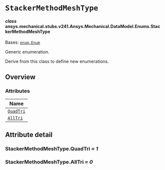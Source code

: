<!-- vale off -->

<a id="stackermethodmeshtype"></a>

# `StackerMethodMeshType`

<a id="ansys.mechanical.stubs.v241.Ansys.Mechanical.DataModel.Enums.StackerMethodMeshType"></a>

#### *class* ansys.mechanical.stubs.v241.Ansys.Mechanical.DataModel.Enums.StackerMethodMeshType

Bases: [`enum.Enum`](https://docs.python.org/3/library/enum.html#enum.Enum)

Generic enumeration.

Derive from this class to define new enumerations.

<!-- !! processed by numpydoc !! -->

<a id="overview"></a>

## Overview

### Attributes

| Name |
| ----------------------------------------------- |
| [`QuadTri`](#StackerMethodMeshType.QuadTri) |
| [`AllTri`](#StackerMethodMeshType.AllTri) |

<a id="attribute-detail"></a>

## Attribute detail

<a id="StackerMethodMeshType.QuadTri"></a>

### StackerMethodMeshType.QuadTri *= 1*

<a id="StackerMethodMeshType.AllTri"></a>

### StackerMethodMeshType.AllTri *= 0*

<!-- vale on -->
